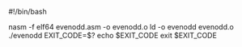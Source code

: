 #!/bin/bash

nasm -f elf64 evenodd.asm -o evenodd.o 
ld -o evenodd evenodd.o 
./evenodd
EXIT_CODE=$? 
echo $EXIT_CODE
exit $EXIT_CODE
